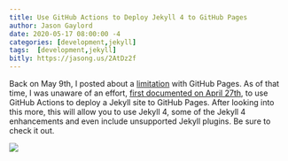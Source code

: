```yaml
---
title: Use GitHub Actions to Deploy Jekyll 4 to GitHub Pages
author: Jason Gaylord
date: 2020-05-17 08:00:00 -4
categories: [development,jekyll]
tags:  [development,jekyll]
bitly: https://jasong.us/2AtDz2f
---
```


Back on May 9th, I posted about a [limitation](https://jasong.us/3bk9UoR) with GitHub Pages. As of that time, I was unaware of an effort, [first documented on April 27th](https://jasong.us/2T46QXH), to use GitHub Actions to deploy a Jekyll site to GitHub Pages. After looking into this more, this will allow you to use Jekyll 4, some of the Jekyll 4 enhancements and even include unsupported Jekyll plugins. Be sure to check it out.

![](https://cdn.jasongaylord.com/images/2020/05/17/jekyll-github-actions.jpg)